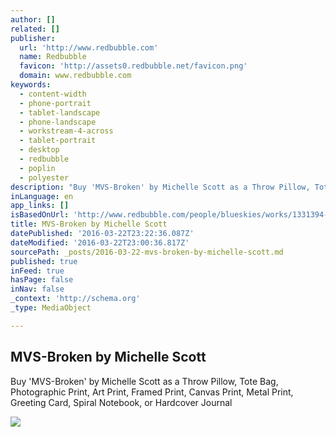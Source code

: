 ```yaml
---
author: []
related: []
publisher:
  url: 'http://www.redbubble.com'
  name: Redbubble
  favicon: 'http://assets0.redbubble.net/favicon.png'
  domain: www.redbubble.com
keywords:
  - content-width
  - phone-portrait
  - tablet-landscape
  - phone-landscape
  - workstream-4-across
  - tablet-portrait
  - desktop
  - redbubble
  - poplin
  - polyester
description: "Buy 'MVS-Broken' by Michelle Scott as a Throw Pillow, Tote Bag, Photographic Print, Art Print, Framed Print, Canvas Print, Metal Print, Greeting Card, Spiral Notebook, or Hardcover Journal"
inLanguage: en
app_links: []
isBasedOnUrl: 'http://www.redbubble.com/people/blueskies/works/1331394-mvs-broken?c=59011-graphic-artwork&p=throw-pillow'
title: MVS-Broken by Michelle Scott
datePublished: '2016-03-22T23:22:36.087Z'
dateModified: '2016-03-22T23:00:36.817Z'
sourcePath: _posts/2016-03-22-mvs-broken-by-michelle-scott.md
published: true
inFeed: true
hasPage: false
inNav: false
_context: 'http://schema.org'
_type: MediaObject

---
```

<article style=""><h1>MVS-Broken by Michelle Scott</h1><p>Buy 'MVS-Broken' by Michelle Scott as a Throw Pillow, Tote Bag, Photographic Print, Art Print, Framed Print, Canvas Print, Metal Print, Greeting Card, Spiral Notebook, or Hardcover Journal</p><img src="http://ih0.redbubble.net/image.4122974.1394/tp,875x875,ffffff,f.6.jpg" /></article>